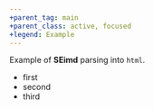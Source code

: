 ```yaml
---
+parent_tag: main
+parent_class: active, focused
+legend: Example
---
```


Example of **SEimd** parsing into `html`.
- first
- second
- third